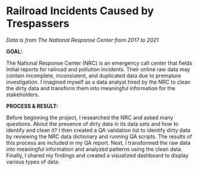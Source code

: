 # Railroad Incidents Caused by Trespassers
*Data is from The National Response Center from 2017 to 2021*

**GOAL:**

The National Response Center (NRC) is an emergency call center that fields Initial reports for railroad and pollution incidents.   Their online raw data may contain incomplete, inconsistent, and duplicated data due to premature investigation.  I imagined myself as a data analyst hired by the NRC to clean the dirty data and transform them into meaningful information for the stakeholders.

**PROCESS & RESULT:**

Before beginning the project, I researched the NRC and asked many questions. About the presence of dirty data in its data sets and how to identify and clean it? I then created a QA validation list to identify dirty data by reviewing the NRC data dictionary and running QA scripts. The results of this process are included in my QA report. Next, I transformed the raw data into meaningful information and analyzed patterns using the clean data. Finally, I shared my findings and created a visualized dashboard to display various types of data.

